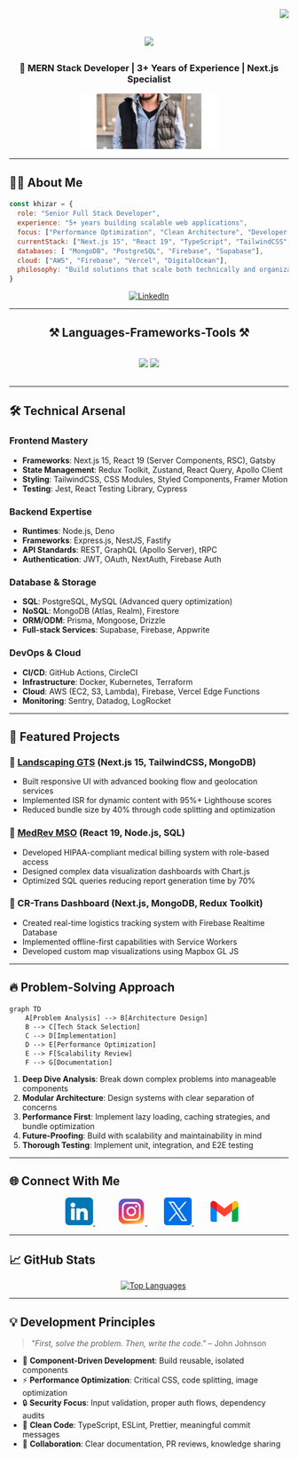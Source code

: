 <img align="right" src="https://visitor-badge.laobi.icu/badge?page_id=salesp07.salesp07" />

<h1 align="center">
    <img src="https://readme-typing-svg.herokuapp.com/?font=Righteous&size=35&center=true&vCenter=true&width=500&height=70&duration=4000&lines=Hi+There!+👋;+I'm+Khizar+Saleem!;" />
</h1>
<h3 align="center">🚀 MERN Stack Developer | 3+ Years of Experience | Next.js Specialist</h3>

<p align="center">
  <img src="./Images/banner.jpg" alt="Khizar Saleem Banner" width="50%" style="max-height: 100px; object-fit: cover;" />
</p>

---

## 🧑‍💻 About Me

```javascript
const khizar = {
  role: "Senior Full Stack Developer",
  experience: "5+ years building scalable web applications",
  focus: ["Performance Optimization", "Clean Architecture", "Developer Experience"],
  currentStack: ["Next.js 15", "React 19", "TypeScript", "TailwindCSS", "Node.js", "NEST.js"],
  databases: [ "MongoDB", "PostgreSQL", "Firebase", "Supabase"],
  cloud: ["AWS", "Firebase", "Vercel", "DigitalOcean"],
  philosophy: "Build solutions that scale both technically and organizationally"
}
```

<p align="center">
  <a href="https://pk.linkedin.com/in/khyzersaleem">
    <img src="https://img.shields.io/badge/LinkedIn-Khyzer%20Saleem-blue?style=for-the-badge&logo=linkedin" alt="LinkedIn">
  </a>
</p>


              


<hr/>
 
<h2 align="center">⚒️ Languages-Frameworks-Tools ⚒️</h2>
<br/>
<div align="center">
    <img src="https://skillicons.dev/icons?i=react,bootstrap,mui,html,css,sass,vscode,github,tailwind,git,jquery,redux" />
    <img src="https://skillicons.dev/icons?i=nodejs,javascript,typescript,express,firebase,mongodb,nextjs,mysql,postgres,prisma,docker,fastapi,npm,nestjs" /><br>
</div>

<br/>


---

## 🛠️ Technical Arsenal

### Frontend Mastery

- **Frameworks**: Next.js 15, React 19 (Server Components, RSC), Gatsby
- **State Management**: Redux Toolkit, Zustand, React Query, Apollo Client
- **Styling**: TailwindCSS, CSS Modules, Styled Components, Framer Motion
- **Testing**: Jest, React Testing Library, Cypress

### Backend Expertise

- **Runtimes**: Node.js, Deno
- **Frameworks**: Express.js, NestJS, Fastify
- **API Standards**: REST, GraphQL (Apollo Server), tRPC
- **Authentication**: JWT, OAuth, NextAuth, Firebase Auth

### Database & Storage

- **SQL**: PostgreSQL, MySQL (Advanced query optimization)
- **NoSQL**: MongoDB (Atlas, Realm), Firestore
- **ORM/ODM**: Prisma, Mongoose, Drizzle
- **Full-stack Services**: Supabase, Firebase, Appwrite

### DevOps & Cloud

- **CI/CD**: GitHub Actions, CircleCI
- **Infrastructure**: Docker, Kubernetes, Terraform
- **Cloud**: AWS (EC2, S3, Lambda), Firebase, Vercel Edge Functions
- **Monitoring**: Sentry, Datadog, LogRocket

---

## 🚀 Featured Projects

### 🌿 [Landscaping GTS](https://www.landscapinggts.com.au/) (Next.js 15, TailwindCSS, MongoDB)

- Built responsive UI with advanced booking flow and geolocation services
- Implemented ISR for dynamic content with 95%+ Lighthouse scores
- Reduced bundle size by 40% through code splitting and optimization

### 🏥 [MedRev MSO](https://medrevmso.com/) (React 19, Node.js, SQL)

- Developed HIPAA-compliant medical billing system with role-based access
- Designed complex data visualization dashboards with Chart.js
- Optimized SQL queries reducing report generation time by 70%

### 🚚 CR-Trans Dashboard (Next.js, MongoDB, Redux Toolkit)

- Created real-time logistics tracking system with Firebase Realtime Database
- Implemented offline-first capabilities with Service Workers
- Developed custom map visualizations using Mapbox GL JS

---

## 🔥 Problem-Solving Approach

```mermaid
graph TD
    A[Problem Analysis] --> B[Architecture Design]
    B --> C[Tech Stack Selection]
    C --> D[Implementation]
    D --> E[Performance Optimization]
    E --> F[Scalability Review]
    F --> G[Documentation]
```

1. **Deep Dive Analysis**: Break down complex problems into manageable components
2. **Modular Architecture**: Design systems with clear separation of concerns
3. **Performance First**: Implement lazy loading, caching strategies, and bundle optimization
4. **Future-Proofing**: Build with scalability and maintainability in mind
5. **Thorough Testing**: Implement unit, integration, and E2E testing

---


## 🌐 Connect With Me
<p align="center">
  <a href="https://linkedin.com/in/khyzersaleem" target="_blank" style="margin: 0 25px;">
    <img src="Images/linkedin.png" alt="LinkedIn" width="50" height="50" />
  </a>
  <a href="https://instagram.com/khyzersaleem" target="_blank" style="margin: 0 15px;">
    <img src="Images/instagram.png" alt="Instagram" width="50" height="50" />
  </a>
  <a href="https://x.com/khyzersaleem" target="_blank" style="margin: 0 15px;">
    <img src="Images/twitter.png" alt="Twitter" width="50" height="50" />
  </a>
  <a href="mailto:khyzersaleem47@gmail.com" target="_blank" style="margin: 0 15px;">
    <img src="Images/gmail.png" alt="Gmail" width="50" height="50" />
  </a>
</p>

---

## 📈 GitHub Stats

<p align="center">
<!--   <a href="https://github.com/khyzersaleem/github-readme-stats">
    <img src="https://github-readme-stats.vercel.app/api?username=khyzersaleem&show_icons=true&theme=radical" alt="GitHub Stats" width="420" />
  </a> -->
  &nbsp;&nbsp;&nbsp;
  <a href="https://github.com/khyzersaleem/github-readme-stats">
    <img src="https://github-readme-stats.vercel.app/api/top-langs/?username=khyzersaleem&layout=compact&theme=radical" alt="Top Languages" width="320" />
  </a>
</p>

---


## 💡 Development Principles

> *"First, solve the problem. Then, write the code."* – John Johnson

- 🤍 **Component-Driven Development**: Build reusable, isolated components
- ⚡ **Performance Optimization**: Critical CSS, code splitting, image optimization
- 🔒 **Security Focus**: Input validation, proper auth flows, dependency audits
- 📝 **Clean Code**: TypeScript, ESLint, Prettier, meaningful commit messages
- 🤝 **Collaboration**: Clear documentation, PR reviews, knowledge sharing

